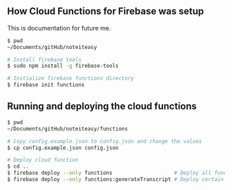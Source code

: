 ## How Cloud Functions for Firebase was setup

This is documentation for future me.

```sh
$ pwd
~/Documents/gitHub/noteiteasy

# Install firebase tools
$ sudo npm install -g firebase-tools

# Initialize firebase functions directory
$ firebase init functions
```

## Running and deploying the cloud functions

```sh
$ pwd
~/Documents/gitHub/noteiteasy/functions

# Copy config.example.json to config.json and change the values
$ cp config.example.json config.json

# Deploy cloud function
$ cd ..
$ firebase deploy --only functions                    # Deploy all functions
$ firebase deploy --only functions:generateTranscript # Deploy certain function
```
